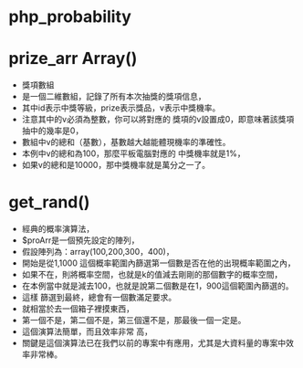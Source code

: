 # php_probability

# prize_arr Array()
* 獎項數組
* 是一個二維數組，記錄了所有本次抽獎的獎項信息，
* 其中id表示中獎等級，prize表示獎品，v表示中獎機率。
* 注意其中的v必須為整數，你可以將對應的 獎項的v設置成0，即意味著該獎項抽中的幾率是0，
* 數組中v的總和（基數），基數越大越能體現機率的準確性。
* 本例中v的總和為100，那麼平板電腦對應的 中獎機率就是1%，
* 如果v的總和是10000，那中獎機率就是萬分之一了。



# get_rand() 
* 經典的概率演算法，
* $proArr是一個預先設定的陣列，
* 假設陣列為：array(100,200,300，400)，
* 開始是從1,1000 這個概率範圍內篩選第一個數是否在他的出現概率範圍之內，
* 如果不在，則將概率空間，也就是k的值減去剛剛的那個數字的概率空間，
* 在本例當中就是減去100，也就是說第二個數是在1，900這個範圍內篩選的。
* 這樣 篩選到最終，總會有一個數滿足要求。
* 就相當於去一個箱子裡摸東西，
* 第一個不是，第二個不是，第三個還不是，那最後一個一定是。
* 這個演算法簡單，而且效率非常 高，
* 關鍵是這個演算法已在我們以前的專案中有應用，尤其是大資料量的專案中效率非常棒。
